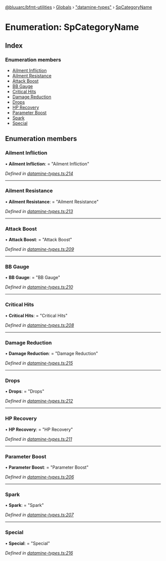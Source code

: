 [@bluuarc/bfmt-utilities](../README.md) › [Globals](../globals.md) › ["datamine-types"](../modules/_datamine_types_.md) › [SpCategoryName](_datamine_types_.spcategoryname.md)

# Enumeration: SpCategoryName

## Index

### Enumeration members

* [Ailment Infliction](_datamine_types_.spcategoryname.md#ailment-infliction)
* [Ailment Resistance](_datamine_types_.spcategoryname.md#ailment-resistance)
* [Attack Boost](_datamine_types_.spcategoryname.md#attack-boost)
* [BB Gauge](_datamine_types_.spcategoryname.md#bb-gauge)
* [Critical Hits](_datamine_types_.spcategoryname.md#critical-hits)
* [Damage Reduction](_datamine_types_.spcategoryname.md#damage-reduction)
* [Drops](_datamine_types_.spcategoryname.md#drops)
* [HP Recovery](_datamine_types_.spcategoryname.md#hp-recovery)
* [Parameter Boost](_datamine_types_.spcategoryname.md#parameter-boost)
* [Spark](_datamine_types_.spcategoryname.md#spark)
* [Special](_datamine_types_.spcategoryname.md#special)

## Enumeration members

###  Ailment Infliction

• **Ailment Infliction**: = "Ailment Infliction"

*Defined in [datamine-types.ts:214](https://github.com/BluuArc/bfmt-utilities/blob/master/src/datamine-types.ts#L214)*

___

###  Ailment Resistance

• **Ailment Resistance**: = "Ailment Resistance"

*Defined in [datamine-types.ts:213](https://github.com/BluuArc/bfmt-utilities/blob/master/src/datamine-types.ts#L213)*

___

###  Attack Boost

• **Attack Boost**: = "Attack Boost"

*Defined in [datamine-types.ts:209](https://github.com/BluuArc/bfmt-utilities/blob/master/src/datamine-types.ts#L209)*

___

###  BB Gauge

• **BB Gauge**: = "BB Gauge"

*Defined in [datamine-types.ts:210](https://github.com/BluuArc/bfmt-utilities/blob/master/src/datamine-types.ts#L210)*

___

###  Critical Hits

• **Critical Hits**: = "Critical Hits"

*Defined in [datamine-types.ts:208](https://github.com/BluuArc/bfmt-utilities/blob/master/src/datamine-types.ts#L208)*

___

###  Damage Reduction

• **Damage Reduction**: = "Damage Reduction"

*Defined in [datamine-types.ts:215](https://github.com/BluuArc/bfmt-utilities/blob/master/src/datamine-types.ts#L215)*

___

###  Drops

• **Drops**: = "Drops"

*Defined in [datamine-types.ts:212](https://github.com/BluuArc/bfmt-utilities/blob/master/src/datamine-types.ts#L212)*

___

###  HP Recovery

• **HP Recovery**: = "HP Recovery"

*Defined in [datamine-types.ts:211](https://github.com/BluuArc/bfmt-utilities/blob/master/src/datamine-types.ts#L211)*

___

###  Parameter Boost

• **Parameter Boost**: = "Parameter Boost"

*Defined in [datamine-types.ts:206](https://github.com/BluuArc/bfmt-utilities/blob/master/src/datamine-types.ts#L206)*

___

###  Spark

• **Spark**: = "Spark"

*Defined in [datamine-types.ts:207](https://github.com/BluuArc/bfmt-utilities/blob/master/src/datamine-types.ts#L207)*

___

###  Special

• **Special**: = "Special"

*Defined in [datamine-types.ts:216](https://github.com/BluuArc/bfmt-utilities/blob/master/src/datamine-types.ts#L216)*
